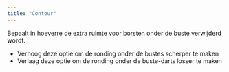 ```yaml
---
title: "Contour"
---
```


Bepaalt in hoeverre de extra ruimte voor borsten onder de buste verwijderd wordt.

- Verhoog deze optie om de ronding onder de bustes scherper te maken
- Verlaag deze optie om de ronding onder de buste-darts losser te maken




